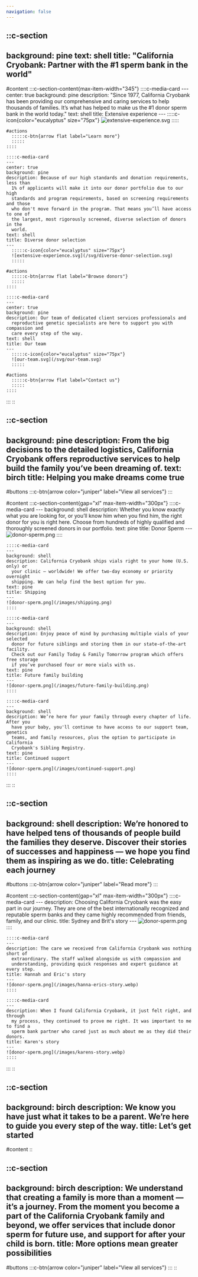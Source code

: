 ```yaml
---
navigation: false
---
```


::c-section
---
background: pine
text: shell
title: "California Cryobank: Partner with the #1 sperm bank in the world"
---
#content
  :::c-section-content{max-item-width="345"}
    ::::c-media-card
    ---
    center: true
    background: pine
    description: "Since 1977, California Cryobank has been providing our
      comprehensive and caring services to help thousands of families. It’s what has
      helped to make us the #1 donor sperm bank in the world today."
    text: shell
    title: Extensive experience
    ---
      :::::c-icon{color="eucalyptus" size="75px"}
      ![extensive-experience.svg](/svg/extensive-experience.svg)
      :::::
    
    #actions
      :::::c-btn{arrow flat label="Learn more"}
      :::::
    ::::
  
    ::::c-media-card
    ---
    center: true
    background: pine
    description: Because of our high standards and donation requirements, less than
      1% of applicants will make it into our donor portfolio due to our high
      standards and program requirements, based on screening requirements and those
      who don't move forward in the program. That means you’ll have access to one of
      the largest, most rigorously screened, diverse selection of donors in the
      world.
    text: shell
    title: Diverse donor selection
    ---
      :::::c-icon{color="eucalyptus" size="75px"}
      ![extensive-experience.svg](/svg/diverse-donor-selection.svg)
      :::::
    
    #actions
      :::::c-btn{arrow flat label="Browse donors"}
      :::::
    ::::
  
    ::::c-media-card
    ---
    center: true
    background: pine
    description: Our team of dedicated client services professionals and
      reproductive genetic specialists are here to support you with compassion and
      care every step of the way.
    text: shell
    title: Our team
    ---
      :::::c-icon{color="eucalyptus" size="75px"}
      ![our-team.svg](/svg/our-team.svg)
      :::::
    
    #actions
      :::::c-btn{arrow flat label="Contact us"}
      :::::
    ::::
  :::
::

::c-section
---
background: pine
description: From the big decisions to the detailed logistics, California
  Cryobank offers reproductive services to help build the family you’ve been
  dreaming of.
text: birch
title: Helping you make dreams come true
---
#buttons
  :::c-btn{arrow color="juniper" label="View all services"}
  :::

#content
  :::c-section-content{gap="xl" max-item-width="300px"}
    ::::c-media-card
    ---
    background: shell
    description: Whether you know exactly what you are looking for, or you’ll know
      him when you find him, the right donor for you is right here. Choose from
      hundreds of highly qualified and thoroughly screened donors in our portfolio.
    text: pine
    title: Donor Sperm
    ---
    ![donor-sperm.png](/images/donor-sperm.png)
    ::::
  
    ::::c-media-card
    ---
    background: shell
    description: California Cryobank ships vials right to your home (U.S. only) or
      your clinic — worldwide! We offer two-day economy or priority overnight
      shipping. We can help find the best option for you.
    text: pine
    title: Shipping
    ---
    ![donor-sperm.png](/images/shipping.png)
    ::::
  
    ::::c-media-card
    ---
    background: shell
    description: Enjoy peace of mind by purchasing multiple vials of your selected
      donor for future siblings and storing them in our state-of-the-art facility.
      Check out our Family Today & Family Tomorrow program which offers free storage
      if you’ve purchased four or more vials with us.
    text: pine
    title: Future family building
    ---
    ![donor-sperm.png](/images/future-family-building.png)
    ::::
  
    ::::c-media-card
    ---
    background: shell
    description: We’re here for your family through every chapter of life. After you
      have your baby, you'll continue to have access to our support team, genetics
      teams, and family resources, plus the option to participate in California
      Cryobank's Sibling Registry.
    text: pine
    title: Continued support
    ---
    ![donor-sperm.png](/images/continued-support.png)
    ::::
  :::
::

::c-section
---
background: shell
description: We’re honored to have helped tens of thousands of people build the
  families they deserve. Discover their stories of successes and happiness — we
  hope you find them as inspiring as we do.
title: Celebrating each journey
---
#buttons
  :::c-btn{arrow color="juniper" label="Read more"}
  :::

#content
  :::c-section-content{gap="xl" max-item-width="300px"}
    ::::c-media-card
    ---
    description: Choosing California Cryobank was the easy part in our journey. They
      are one of the best internationally recognized and reputable sperm banks and
      they came highly recommended from friends, family, and our clinic.
    title: Sydney and Brit's story
    ---
    ![donor-sperm.png](/images/sydney-brits-story.webp)
    ::::
  
    ::::c-media-card
    ---
    description: The care we received from California Cryobank was nothing short of
      extraordinary. The staff walked alongside us with compassion and
      understanding, providing quick responses and expert guidance at every step.
    title: Hannah and Eric's story
    ---
    ![donor-sperm.png](/images/hanna-erics-story.webp)
    ::::
  
    ::::c-media-card
    ---
    description: When I found California Cryobank, it just felt right, and through
      my process, they continued to prove me right. It was important to me to find a
      sperm bank partner who cared just as much about me as they did their donors.
    title: Karen's story
    ---
    ![donor-sperm.png](/images/karens-story.webp)
    ::::
  :::
::

::c-section
---
background: birch
description: We know you have just what it takes to be a parent. We’re here to
  guide you every step of the way.
title: Let’s get started
---
#content
::

::c-section
---
background: birch
description: We understand that creating a family is more than a moment — it’s a
  journey. From the moment you become a part of the California Cryobank family
  and beyond, we offer services that include donor sperm for future use, and
  support for after your child is born.
title: More options mean greater possibilities
---
#buttons
  :::c-btn{arrow color="juniper" label="View all services"}
  :::
::
